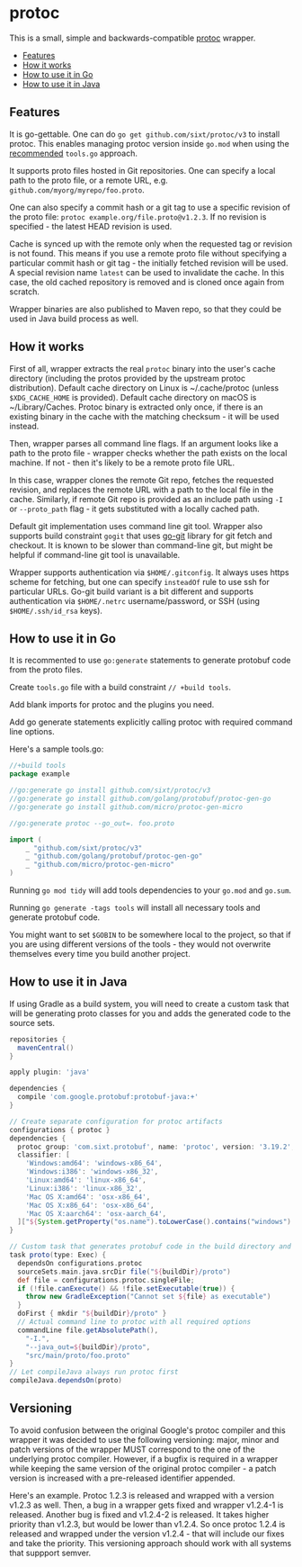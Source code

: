 # protoc

This is a small, simple and backwards-compatible [protoc][protoc] wrapper.

* [Features](#features)
* [How it works](#how-it-works)
* [How to use it in Go](#how-to-use-it-in-go)
* [How to use it in Java](#how-to-use-it-in-java)

## Features

It is go-gettable. One can do `go get github.com/sixt/protoc/v3` to install protoc. This enables managing protoc version inside `go.mod` when using the [recommended][tools-go] `tools.go` approach.

It supports proto files hosted in Git repositories. One can specify a local path to the proto file, or a remote URL, e.g. `github.com/myorg/myrepo/foo.proto`.

One can also specify a commit hash or a git tag to use a specific revision of the proto file: `protoc example.org/file.proto@v1.2.3`. If no revision is specified - the latest HEAD revision is used.

Cache is synced up with the remote only when the requested tag or revision is not found. This means if you use a remote proto file without specifying a particular commit hash or git tag - the initially fetched revision will be used. A special revision name `latest` can be used to invalidate the cache. In this case, the old cached repository is removed and is cloned once again from scratch.

Wrapper binaries are also published to Maven repo, so that they could be used in Java build process as well.

## How it works

First of all, wrapper extracts the real `protoc` binary into the user's cache directory (including the protos provided by the upstream protoc distribution). Default cache directory on Linux is ~/.cache/protoc (unless `$XDG_CACHE_HOME` is provided). Default cache directory on macOS is ~/Library/Caches. Protoc binary is extracted only once, if there is an existing binary in the cache with the matching checksum - it will be used instead.

Then, wrapper parses all command line flags. If an argument looks like a path to the proto file - wrapper checks whether the path exists on the local machine. If not - then it's likely to be a remote proto file URL.

In this case, wrapper clones the remote Git repo, fetches the requested revision, and replaces the remote URL with a path to the local file in the cache. Similarly, if remote Git repo is provided as an include path using `-I` or `--proto_path` flag - it gets substituted with a locally cached path.

Default git implementation uses command line git tool. Wrapper also supports build constraint `gogit` that uses [go-git][go-git] library for git fetch and checkout. It is known to be slower than command-line git, but might be helpful if command-line git tool is unavailable.

Wrapper supports authentication via `$HOME/.gitconfig`. It always uses https scheme for fetching, but one can specify `insteadOf` rule to use ssh for particular URLs. Go-git build variant is a bit different and supports authentication via `$HOME/.netrc` username/password, or SSH (using `$HOME/.ssh/id_rsa` keys).

## How to use it in Go

It is recommented to use `go:generate` statements to generate protobuf code from the proto files.

Create `tools.go` file with a build constraint `// +build tools`.

Add blank imports for protoc and the plugins you need.

Add go generate statements explicitly calling protoc with required command line options.

Here's a sample tools.go:

```go
//+build tools
package example

//go:generate go install github.com/sixt/protoc/v3
//go:generate go install github.com/golang/protobuf/protoc-gen-go
//go:generate go install github.com/micro/protoc-gen-micro

//go:generate protoc --go_out=. foo.proto

import (
	_ "github.com/sixt/protoc/v3"
	_ "github.com/golang/protobuf/protoc-gen-go"
	_ "github.com/micro/protoc-gen-micro"
)
```

Running `go mod tidy` will add tools dependencies to your `go.mod` and `go.sum`.

Running `go generate -tags tools` will install all necessary tools and generate protobuf code.

You might want to set `$GOBIN` to be somewhere local to the project, so that if you are using different versions of the tools - they would not overwrite themselves every time you build another project.

## How to use it in Java

If using Gradle as a build system, you will need to create a custom task that will be generating proto classes for you and adds the generated code to the source sets.

```gradle
repositories {
  mavenCentral()
}

apply plugin: 'java'

dependencies {
  compile 'com.google.protobuf:protobuf-java:+'
}

// Create separate configuration for protoc artifacts
configurations { protoc }
dependencies {
  protoc group: 'com.sixt.protobuf', name: 'protoc', version: '3.19.2', ext: 'exe',
  classifier: [
    'Windows:amd64': 'windows-x86_64',
    'Windows:i386': 'windows-x86_32',
    'Linux:amd64': 'linux-x86_64',
    'Linux:i386': 'linux-x86_32',
    'Mac OS X:amd64': 'osx-x86_64',
    'Mac OS X:x86_64': 'osx-x86_64',
    'Mac OS X:aarch64': 'osx-aarch_64',
  ]["${System.getProperty("os.name").toLowerCase().contains("windows") ? "Windows" : System.getProperty('os.name')}:${System.getProperty('os.arch')}"]
}

// Custom task that generates protobuf code in the build directory and adds it to the classpath
task proto(type: Exec) {
  dependsOn configurations.protoc
  sourceSets.main.java.srcDir file("${buildDir}/proto")
  def file = configurations.protoc.singleFile;
  if (!file.canExecute() && !file.setExecutable(true)) {
    throw new GradleException("Cannot set ${file} as executable")
  }
  doFirst { mkdir "${buildDir}/proto" }
  // Actual command line to protoc with all required options
  commandLine file.getAbsolutePath(),
    "-I.",
    "--java_out=${buildDir}/proto",
    "src/main/proto/foo.proto"
}
// Let compileJava always run protoc first
compileJava.dependsOn(proto)
```

## Versioning

To avoid confusion between the original Google's protoc compiler and this wrapper it was decided to use the following versioning: major, minor and patch versions of the wrapper MUST correspond to the one of the underlying protoc compiler. However, if a bugfix is required in a wrapper while keeping the same version of the original protoc compiler - a patch version is increased with a pre-released identifier appended.

Here's an example. Protoc 1.2.3 is released and wrapped with a version v1.2.3 as well. Then, a bug in a wrapper gets fixed and wrapper v1.2.4-1 is released.  Another bug is fixed and v1.2.4-2 is released. It takes higher priority than v1.2.3, but would be lower than v1.2.4. So once protoc 1.2.4 is released and wrapped under the version v1.2.4 - that will include our fixes and take the priority. This versioning approach should work with all systems that suppport
semver.

[protoc]: https://github.com/protocolbuffers/protobuf/tree/master/src
[tools-go]: https://golang.org/wiki/Modules#how-can-i-track-tool-dependencies-for-a-module]
[go-git]: https://github.com/src-d/go-git

